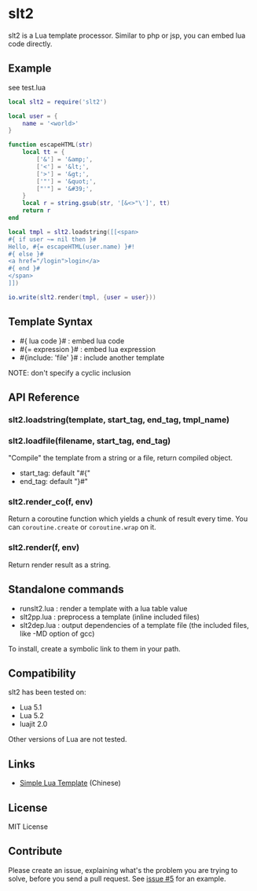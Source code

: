 # slt2

slt2 is a Lua template processor. Similar to php or jsp, you can embed lua code directly.

## Example

see test.lua

```lua
local slt2 = require('slt2')

local user = {
	name = '<world>'
}

function escapeHTML(str)
	local tt = {
		['&'] = '&amp;',
		['<'] = '&lt;',
		['>'] = '&gt;',
		['"'] = '&quot;',
		["'"] = '&#39;',
	}
	local r = string.gsub(str, '[&<>"\']', tt)
	return r
end

local tmpl = slt2.loadstring([[<span>
#{ if user ~= nil then }#
Hello, #{= escapeHTML(user.name) }#!
#{ else }#
<a href="/login">login</a>
#{ end }#
</span>
]])

io.write(slt2.render(tmpl, {user = user}))
```

## Template Syntax

* #{ lua code }# : embed lua code
* #{= expression }# : embed lua expression
* #{include: 'file' }# : include another template

NOTE: don't specify a cyclic inclusion

## API Reference

### slt2.loadstring(template, start\_tag, end\_tag, tmpl\_name)
### slt2.loadfile(filename, start\_tag, end\_tag)

"Compile" the template from a string or a file, return compiled object.

* start_tag: default "#{"
* end_tag: default "}#"

### slt2.render\_co(f, env)

Return a coroutine function which yields a chunk of result every time. You can `coroutine.create` or `coroutine.wrap` on it.

### slt2.render(f, env)

Return render result as a string.

## Standalone commands

* runslt2.lua : render a template with a lua table value
* slt2pp.lua : preprocess a template (inline included files)
* slt2dep.lua : output dependencies of a template file (the included files, like -MD option of gcc)

To install, create a symbolic link to them in your path.

## Compatibility

slt2 has been tested on:

* Lua 5.1
* Lua 5.2
* luajit 2.0

Other versions of Lua are not tested.

## Links

* [Simple Lua Template](http://blog.henix.info/works/simple-lua-template/_.html) (Chinese)

## License

MIT License

## Contribute

Please create an issue, explaining what's the problem you are trying to solve, before you send a pull request. See [issue #5](https://github.com/henix/slt2/issues/5) for an example.
